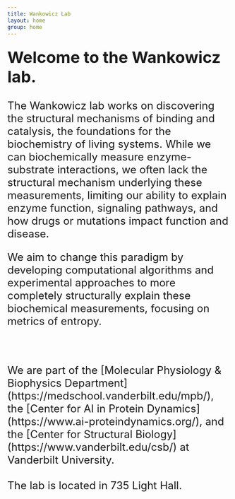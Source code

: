 ```yaml
---
title: Wankowicz Lab
layout: home
group: home
---
```


<div class="content" style="font-size: 24px;">

  <div class="row">
  <div class="row">

  <span style="font-size: 36px; font-weight: bold;">Welcome to the Wankowicz lab.</span>
  <br>
  <br>
The Wankowicz lab works on discovering the structural mechanisms of binding and catalysis, the foundations for the biochemistry of living systems. While we can biochemically measure enzyme-substrate interactions, we often lack the structural mechanism underlying these measurements, limiting our ability to explain enzyme function, signaling pathways, and how drugs or mutations impact function and disease. 

We aim to change this paradigm by developing computational algorithms and experimental approaches to more completely structurally explain these biochemical measurements, focusing on metrics of entropy. 

  <br>
  <br>
  We are part of the [Molecular Physiology & Biophysics Department](https://medschool.vanderbilt.edu/mpb/), the [Center for AI in Protein Dynamics](https://www.ai-proteindynamics.org/), and the [Center for Structural Biology](https://www.vanderbilt.edu/csb/) at Vanderbilt University.
  <br>
  <br>
 The lab is located in 735 Light Hall.
</div>
